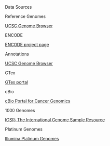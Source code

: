 Data Sources

Reference Genomes

[UCSC Genome Browser](http://hgdownload.soe.ucsc.edu/downloads.html)

ENCODE

[ENCODE project page](https://www.encodeproject.org/)

Annotations

[UCSC Genome Browser](http://hgdownload.soe.ucsc.edu/downloads.html)

GTex

[GTex portal](https://www.gtexportal.org/home/)

cBio

[cBio Portal for Cancer Genomics](http://www.cbioportal.org/)

1000 Genomes

[IGSR: The International Genome Sample Resource](http://www.internationalgenome.org/ "Home")

Platinum Genomes

[Illumina Platinum Genomes](https://cloud.google.com/genomics/docs/public-datasets/illumina-platinum-genomes)